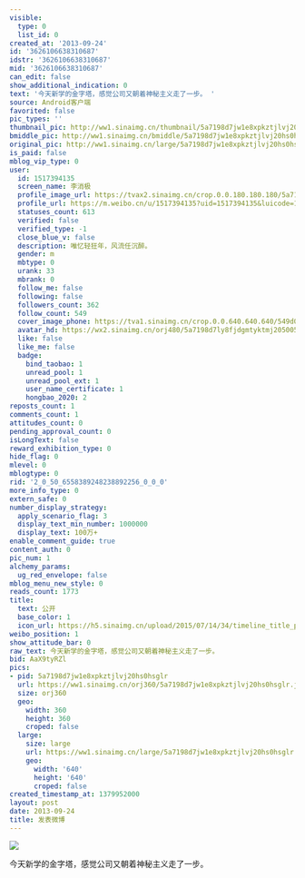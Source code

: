```yaml
---
visible:
  type: 0
  list_id: 0
created_at: '2013-09-24'
id: '3626106638310687'
idstr: '3626106638310687'
mid: '3626106638310687'
can_edit: false
show_additional_indication: 0
text: '今天新学的金字塔，感觉公司又朝着神秘主义走了一步。 '
source: Android客户端
favorited: false
pic_types: ''
thumbnail_pic: http://ww1.sinaimg.cn/thumbnail/5a7198d7jw1e8xpkztjlvj20hs0hsglr.jpg
bmiddle_pic: http://ww1.sinaimg.cn/bmiddle/5a7198d7jw1e8xpkztjlvj20hs0hsglr.jpg
original_pic: http://ww1.sinaimg.cn/large/5a7198d7jw1e8xpkztjlvj20hs0hsglr.jpg
is_paid: false
mblog_vip_type: 0
user:
  id: 1517394135
  screen_name: 李消极
  profile_image_url: https://tvax2.sinaimg.cn/crop.0.0.180.180.180/5a7198d7ly8fjdgmtyktmj20500500so.jpg?KID=imgbed,tva&Expires=1606399666&ssig=kJcncHvS8E
  profile_url: https://m.weibo.cn/u/1517394135?uid=1517394135&luicode=10000011&lfid=2304131517394135_-_WEIBO_SECOND_PROFILE_WEIBO
  statuses_count: 613
  verified: false
  verified_type: -1
  close_blue_v: false
  description: 唯忆轻狂年，风流任沉醉。
  gender: m
  mbtype: 0
  urank: 33
  mbrank: 0
  follow_me: false
  following: false
  followers_count: 362
  follow_count: 549
  cover_image_phone: https://tva1.sinaimg.cn/crop.0.0.640.640.640/549d0121tw1egm1kjly3jj20hs0hsq4f.jpg
  avatar_hd: https://wx2.sinaimg.cn/orj480/5a7198d7ly8fjdgmtyktmj20500500so.jpg
  like: false
  like_me: false
  badge:
    bind_taobao: 1
    unread_pool: 1
    unread_pool_ext: 1
    user_name_certificate: 1
    hongbao_2020: 2
reposts_count: 1
comments_count: 1
attitudes_count: 0
pending_approval_count: 0
isLongText: false
reward_exhibition_type: 0
hide_flag: 0
mlevel: 0
mblogtype: 0
rid: '2_0_50_6558389248238892256_0_0_0'
more_info_type: 0
extern_safe: 0
number_display_strategy:
  apply_scenario_flag: 3
  display_text_min_number: 1000000
  display_text: 100万+
enable_comment_guide: true
content_auth: 0
pic_num: 1
alchemy_params:
  ug_red_envelope: false
mblog_menu_new_style: 0
reads_count: 1773
title:
  text: 公开
  base_color: 1
  icon_url: https://h5.sinaimg.cn/upload/2015/07/14/34/timeline_title_public_default.png
weibo_position: 1
show_attitude_bar: 0
raw_text: 今天新学的金字塔，感觉公司又朝着神秘主义走了一步。 ​​​
bid: AaX9tyRZl
pics:
- pid: 5a7198d7jw1e8xpkztjlvj20hs0hsglr
  url: https://ww1.sinaimg.cn/orj360/5a7198d7jw1e8xpkztjlvj20hs0hsglr.jpg
  size: orj360
  geo:
    width: 360
    height: 360
    croped: false
  large:
    size: large
    url: https://ww1.sinaimg.cn/large/5a7198d7jw1e8xpkztjlvj20hs0hsglr.jpg
    geo:
      width: '640'
      height: '640'
      croped: false
created_timestamp_at: 1379952000
layout: post
date: 2013-09-24
title: 发表微博
---
```


![](http://ww1.sinaimg.cn/large/5a7198d7jw1e8xpkztjlvj20hs0hsglr.jpg)

今天新学的金字塔，感觉公司又朝着神秘主义走了一步。 

